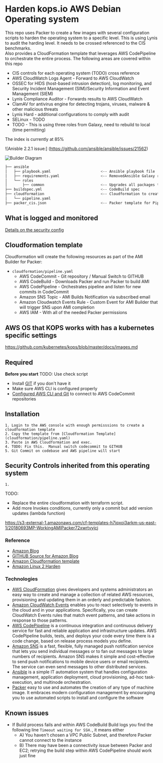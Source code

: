 # Harden kops.io AWS Debian Operating system

This repo uses Packer to create a few images with several configuration scripts to harden the operating system to a
specific level.  This is using Lynis to audit the harding level.  It needs to be crossed referenced to the CIS 
benchmarks.  
Also provides a CloudFormation template that leverages AWS CodePipeline to orchestrate the entire 
process. The following areas are covered within this repo

- CIS controls for each operating system (TODO) cross reference
- AWS CloudWatch Logs Agent - Forward to AWS CloudWatch
- OSSEC for HIDS (host-based intrusion detection), log monitoring, and Security Incident Management (SIM)/Security Information and Event Management (SIEM)
- Lynis Compliance Auditor - Forwards results to AWS CloudWatch
- ClamAV for antivirus engine for detecting trojans, viruses, malware & other malicious threats
- Lynis Hard - additional configurations to comply with audit
- SELinux - TODO
- TODO - This is using three roles from Galaxy, need to rebuild to local (time permitting)

The index is currently at 85%

![Anisble 2.2.1 issue:] (https://github.com/ansible/ansible/issues/21562)

![Builder Diagram](images/BriarV2.png)

```bash
├── ansible
│   ├── playbook.yaml                       <-- Ansible playbook file
│   ├── requirements.yaml                   <-- RemovedAnsible Galaxy requirements containing additional Roles to be used (CIS, Cloudwatch Logs)
│   └── roles
│       ├── common                          <-- Upgrades all packages through ``yum``
├── buildspec.yml                           <-- CodeBuild spec 
├── cloudformation                          <-- Cloudformation to create entire pipeline
│   └── pipeline.yaml
├── packer_cis.json                         <-- Packer template for Pipeline
```
## What is logged and monitored
[Details on the security config](ansible/README.md)

## Cloudformation template
Cloudformation will create the following resources as part of the AMI Builder for Packer:

* ``cloudformation/pipeline.yaml``
    + AWS CodeCommit - Git repository /  Manual Switch to GITHUB
    + AWS CodeBuild - Downloads Packer and run Packer to build AMI 
    + AWS CodePipeline - Orchestrates pipeline and listen for new commits in CodeCommit
    + Amazon SNS Topic - AMI Builds Notification via subscribed email
    + Amazon Cloudwatch Events Rule - Custom Event for AMI Builder that will trigger SNS upon AMI completion
    + AWS IAM - With all of the needed Packer permissions

## AWS OS that KOPS works with has a kubernetes specific settings
https://github.com/kubernetes/kops/blob/master/docs/images.md

## Required
**Before you start**
TODO: Use check script
* Install [GIT](https://git-scm.com/downloads) if you don't have it
* Make sure AWS CLI is configured properly
* [Configured AWS CLI and Git](http://docs.aws.amazon.com/codecommit/latest/userguide/setting-up-https-unixes.html) to connect to AWS CodeCommit repositories

## Installation 
    1. Login to the AWS console with enough permisssions to create a cloudformation template
    2. Copy the template from [Cloudformation Template](cloudformation/pipeline.yaml)
    3. Paste in AWS Cloudformation and exec.
    4. TODO: Fix this.  Manual switch codecommit to GITHUB
    5. Git Commit on codebase and AWS pipeline will start

## Security Controls inherited from this operating system
    1.
    

TODO:
- Replace the entire cloudformation with terraform script.
- Add more Invokes conditions, currently only a commit but add version updates (lambda function)

https://s3-external-1.amazonaws.com/cf-templates-h7iqxoi3arkm-us-east-1/20180693MP-WorkingAMIPacker72xwrtvyjcj

### Reference 
- [Amazon Blog](https://aws.amazon.com/blogs/devops/how-to-create-an-ami-builder-with-aws-codebuild-and-hashicorp-packer/)
- [GITHUB Source for Amazon Blog](https://github.com/awslabs/ami-builder-packer) 
- [Amazon Cloudformation template](https://s3-external-1.amazonaws.com/cf-templates-h7iqxoi3arkm-us-east-1/20180693MP-WorkingAMIPacker72xwrtvyjcj) 
- [Amazon Linux 2 Harden ](https://github.com/rxdio/Amazon_Linux_2) 



### Technologies
* [AWS CloudFormation](https://aws.amazon.com/cloudformation/) gives developers and systems administrators an easy way to create and manage a collection of related AWS resources, provisioning and updating them in an orderly and predictable fashion.
* [Amazon CloudWatch Events](https://docs.aws.amazon.com/AmazonCloudWatch/latest/events/WhatIsCloudWatchEvents.html) enables you to react selectively to events in the cloud and in your applications. Specifically, you can create CloudWatch Events rules that match event patterns, and take actions in response to those patterns.
* [AWS CodePipeline](https://aws.amazon.com/codepipeline/) is a continuous integration and continuous delivery service for fast and reliable application and infrastructure updates. AWS CodePipeline builds, tests, and deploys your code every time there is a code change, based on release process models you define.
* [Amazon SNS](https://aws.amazon.com/sns/) is a fast, flexible, fully managed push notification service that lets you send individual messages or to fan out messages to large numbers of recipients. Amazon SNS makes it simple and cost-effective to send push notifications to mobile device users or email recipients. The service can even send messages to other distributed services.
* [Ansible](https://www.ansible.com/) is a simple IT automation system that handles configuration management, application deployment, cloud provisioning, ad-hoc task-execution, and multinode orchestration.
* [Packer](https://www.packer.io/) easy to use and automates the creation of any type of machine image. It embraces modern configuration management by encouraging you to use automated scripts to install and configure the software

## Known issues
* If Build process fails and within AWS CodeBuild Build logs you find the following line ``Timeout waiting for SSH.``, it means either
    - A) You haven't chosen a VPC Public Subnet, and therefore Packer cannot connect to the instance
    - B) There may have been a connectivity issue between Packer and EC2; retrying the build step within AWS CodePipeline should work just fine 